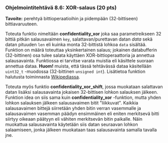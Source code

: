 ### Ohjelmointitehtävä 8.6: XOR-salaus (20 pts)

**Tavoite:** perehtyä bittioperaatioihin ja pidempään (32-bittiseen) bittiavaruuteen.

Toteuta funktio nimeltään **confidentiality_xor** joka saa parametreikseen 32 bittiä 
pitkän salausavaimen `key`, salattavan/purettavan datan *data* sekä datan pituuden 
`len` eli kuinka monta 32-bittistä lohkoa `data` sisältää. Funktion on määrä toteuttaa 
yksinkertainen salaus; jokainen databufferin (32-bittinen) osa tulee salata käyttäen 
XOR-bittioperaattoria ja annettua salausavainta. Funktiossa ei tarvitse varata muistia 
eli käsittele suoraan annettua dataa. **Huom!** muista, että tässä tehtävässä dataa 
käsitellään `uint32_t` -muodossa (32-bittinen `unsigned int`). Lisätietoa funktion 
halutusta toiminnasta [Wikipediassa](https://en.wikipedia.org/wiki/XOR_cipher).

Toteuta myös funktio **confidentiality_xor_shift**, jossa muokataan salattavan datan 
lisäksi salausavainta jokaisen 32-bittisen lohkon salauksen jälkeen. Funktion idea on 
siis sama kuin **confidentiality_xor** -funktion, mutta yhden lohkon salauksen jälkeen 
salausavaimen bitit \"liikkuvat\". Kaikkia salausavaimen bittejä siirretään yhden bitin 
verran vasemmalle ja salausavaimen vasemman päädyn ensimmäinen eli eniten merkitsevä 
bitti siirtyy oikeaan päätyyn eli vähiten merkitsevän bitin paikalle. Näin muokattua 
salausavainta käytetään siis datan seuraavan lohkon salaamiseen, jonka jälkeen muokataan 
taas salausavainta samalla tavalla jne.
